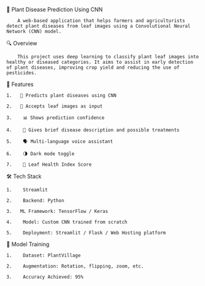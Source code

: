🌿 Plant Disease Prediction Using CNN

        A web-based application that helps farmers and agriculturists detect plant diseases from leaf images using a Convolutional Neural Network (CNN) model.

🔍 Overview

        This project uses deep learning to classify plant leaf images into healthy or diseased categories. It aims to assist in early detection of plant diseases, improving crop yield and reducing the use of pesticides.

📌 Features

    1.   🔎 Predicts plant diseases using CNN

    2.   📸 Accepts leaf images as input

    3.    📊 Shows prediction confidence

    4.    🌱 Gives brief disease description and possible treatments

    5.    🗣️ Multi-language voice assistant 

    6.    🌗 Dark mode toggle 

    7.    🧪 Leaf Health Index Score 

🛠️ Tech Stack

    1.    Streamlit

    2.    Backend: Python

    3.   ML Framework: TensorFlow / Keras

    4.    Model: Custom CNN trained from scratch

    5.    Deployment: Streamlit / Flask / Web Hosting platform

🧠 Model Training

    1.    Dataset: PlantVillage

    2.    Augmentation: Rotation, flipping, zoom, etc.

    3.    Accuracy Achieved: 95%


